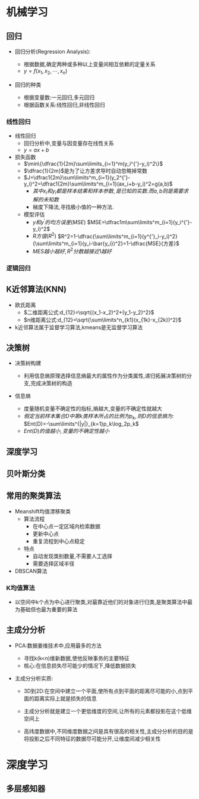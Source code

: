 # 机械学习

## 回归

- 回归分析(Regression Analysis): 
  - 根据数据,确定两种或多种以上变量间相互依赖的定量关系
  - $y=f(x_1,x_2,\cdots,x_n)$  

- 回归的种类
  - 根据变量数:一元回归,多元回归
  - 根据函数关系:线性回归,非线性回归

### 线性回归

- 线性回归
  - 回归分析中,变量与因变量存在线性关系
  - $y=ax+b$ 
- 损失函数
  - $\min\{\dfrac{1}{2m}\sum\limits_{i=1}^m(y_i^{'}-y_i)^2\}$ 
  - $\dfrac{1}{2m}$是为了让方差求导时自动忽略掉常数
  - $J=\dfrac1{2m}\sum\limits^m_{i=1}(y_2^{'}-y_i)^2=\dfrac1{2m}\sum\limits^m_{i=1}(ax_i+b-y_i)^2=g(a,b)$ 
    - $其中x_i和y_i都是样本结果和样本参数,是已知的实数.而a,b则是需要求解的未知数$ 
    - 梯度下降法,寻找极小值的一种方法.
  - 模型评估
    - $y和y^{'}的均方误差(MSE)$
      $MSE=\dfrac1m\sum\limits^m_{i=1}(y_i^{'}-y_i)^2$ 
    - $R方值(R^2)$ 
      $R^2=1-\dfrac{\sum\limits^m_{i=1}(y^{'}_i-y_i)^2}{\sum\limits^m_{i=1}(y_i-\bar{y_i})^2}=1-\dfrac{MSE}{方差}$ 
    - $MES越小越好,R^2分数越接近1越好$ 

### 逻辑回归



## K近邻算法(KNN)

- 欧氏距离
  - $二维距离公式:d_{12}=\sqrt{(x_1-x_2)^2+(y_1-y_2)^2}$ 
  - $n维距离公式:d_{12}=\sqrt{\sum\limits^n_{k1}(x_{1k}-x_{2k})^2}$ 
- k近邻算法属于监督学习算法,kmeans是无监督学习算法

## 决策树

- 决策树构建
  - 利用信息熵原理选择信息熵最大的属性作为分类属性,递归拓展决策树的分支,完成决策树的构造

- 信息熵
  - 度量随机变量不确定性的指标,熵越大,变量的不确定性就越大
  - $假定当前样本集合D中第k类样本所占的比例为p_k,则D的信息熵为:$
    $Ent(D)=-\sum\limits^{|y|}_{k=1}p_k\log_2p_k$ 
  - $Ent(D)的值越小,变量的不确定性越小$ 

## 深度学习

## 贝叶斯分类

## 常用的聚类算法

- Meanshift均值漂移聚类
  - 算法流程
    - 在中心点一定区域内检索数据
    - 更新中心点
    - 重复流程到中心点稳定
  - 特点
    - 自动发现类别数量,不需要人工选择
    - 需要选择区域半径
- DBSCAN算法

### K均值算法

- 以空间中k个点为中心进行聚类,对最靠近他们的对象进行归类,是聚类算法中最为基础但也最为重要的算法

## 主成分分析

- PCA:数据姜维技术中,应用最多的方法

  - 寻找k(k<n)维新数据,使他反映事务的主要特征
  - 核心:在信息损失尽可能少的情况下,降低数据损失

- 主成分分析实质:

  - 3D到2D:在空间中建立一个平面,使所有点到平面的距离尽可能的小,点到平面的距离实际上就是损失的信息
  - 主成分分析就是建立一个更低维度的空间,让所有的元素都投影在这个低维空间上

  - 高纬度数据中,不同维度数据之间是具有很高的相关性,主成分分析的目的是将投影之后不同特征的数据尽可能分开,让维度间减少相关性

# 深度学习

## 多层感知器

